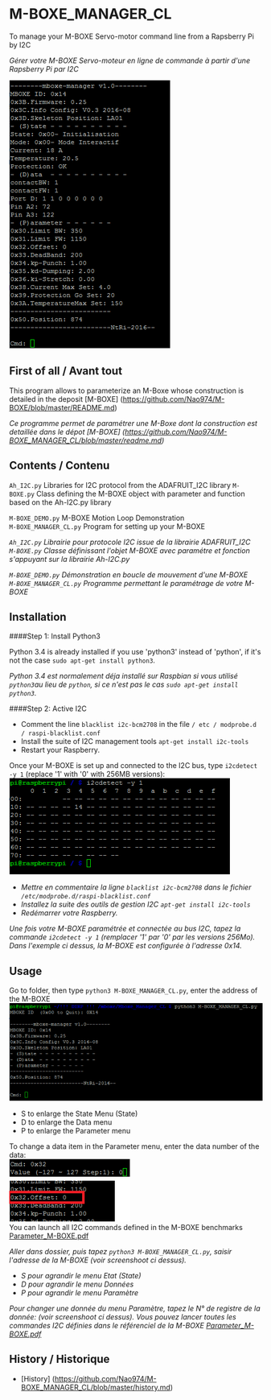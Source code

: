 # M-BOXE_MANAGER_CL

To manage your M-BOXE Servo-motor command line from a Rapsberry Pi by I2C  

*Gérer votre M-BOXE Servo-moteur en ligne de commande à partir d'une Rapsberry Pi par I2C*

<img src="https://github.com/Nao974/M-BOXE_MANAGER_CL/blob/master/screenshoot/Manager_CL.png" title="Screenshoot Menu" alt="ScrenShoot Menu">

## First of all / Avant tout

This program allows to parameterize an M-Boxe whose construction is detailed in the deposit [M-BOXE] (https://github.com/Nao974/M-BOXE/blob/master/README.md)  

*Ce programme permet de paramétrer une M-Boxe dont la construction est detaillée dans le dépot [M-BOXE] (https://github.com/Nao974/M-BOXE_MANAGER_CL/blob/master/readme.md)*  

## Contents / Contenu

`Ah_I2C.py` Libraries for I2C protocol from the ADAFRUIT_I2C library
`M-BOXE.py` Class defining the M-BOXE object with parameter and function based on the Ah-I2C.py library  

`M-BOXE_DEMO.py` M-BOXE Motion Loop Demonstration  
`M-BOXE_MANAGER_CL.py` Program for setting up your M-BOXE


*`Ah_I2C.py` Librairie pour protocole I2C issue de la librairie ADAFRUIT_I2C*  
*`M-BOXE.py` Classe définissant l'objet M-BOXE avec paramétre et fonction s'appuyant sur la librairie Ah-I2C.py*  

*`M-BOXE_DEMO.py` Démonstration en boucle de mouvement d'une M-BOXE*  
*`M-BOXE_MANAGER_CL.py` Programme permettant le paramétrage de votre M-BOXE*


## Installation

####Step 1: Install Python3

Python 3.4 is already installed if you use 'python3' instead of 'python', if it's not the case `sudo apt-get install python3`.  

*Python 3.4 est normalement déja installé sur Raspbian si vous utilisé `python3`au lieu de `python`, si ce n'est pas le cas `sudo apt-get install python3`.*  


####Step 2: Active I2C


* Comment the line `blacklist i2c-bcm2708` in the file `/ etc / modprobe.d / raspi-blacklist.conf`
* Install the suite of I2C management tools `apt-get install i2c-tools`
* Restart your Raspberry.

Once your M-BOXE is set up and connected to the I2C bus, type `i2cdetect -y 1` (replace '1' with '0' with 256MB versions):  
<img src="https://github.com/Nao974/M-BOXE_MANAGER_CL/blob/master/screenshoot/i2cdetect.png" title="screenshoot_i2cdetect" alt="screenshoot_i2cdetect">  

* *Mettre en commentaire la ligne `blacklist i2c-bcm2708` dans le fichier `/etc/modprobe.d/raspi-blacklist.conf`*
* *Installez la suite des outils de gestion I2C `apt-get install i2c-tools`*
* *Redémarrer votre Raspberry.*

*Une fois votre M-BOXE paramétrée et connectée au bus I2C, tapez la commande `i2cdetect -y 1` (remplacer '1' par '0' par les versions 256Mo).*  
*Dans l'exemple ci dessus, la M-BOXE est configurée à l'adresse 0x14.*  


## Usage


Go to folder, then type `python3 M-BOXE_MANAGER_CL.py`, enter the address of the M-BOXE 
  <img src="https://github.com/Nao974/M-BOXE_MANAGER_CL/blob/master/screenshoot/Manager_CL_Connexion.png" title="Connexion" alt="Connexion"> 

* S to enlarge the State Menu (State)
* D to enlarge the Data menu
* P to enlarge the Parameter menu

To change a data item in the Parameter menu, enter the data number of the data:  
<img src="https://github.com/Nao974/M-BOXE_MANAGER_CL/blob/master/screenshoot/Manager_CL_Change_Registre.png" title="Change_Registrer" alt="Change_Registrer">  
You can launch all I2C commands defined in the M-BOXE benchmarks [Parameter_M-BOXE.pdf](https://github.com/Nao974/M-BOXE/blob/master/doc/Parameter_M-BOXE.pdf)  

*Aller dans dossier, puis tapez `python3 M-BOXE_MANAGER_CL.py`, saisir l'adresse de la M-BOXE (voir screenshoot ci dessus).*   

* *S pour agrandir le menu Etat (State)*
* *D pour agrandir le menu Données*
* *P pour agrandir le menu Paramètre*

*Pour changer une donnée du menu Paramètre, tapez le N° de registre de la donnée: (voir screenshoot ci dessus).* 
*Vous pouvez lancer toutes les commandes I2C définies dans le référenciel de la M-BOXE  [Parameter_M-BOXE.pdf](https://github.com/Nao974/M-BOXE/blob/master/doc/Parameter_M-BOXE.pdf)*  


## History / Historique

- [History] (https://github.com/Nao974/M-BOXE_MANAGER_CL/blob/master/history.md)


